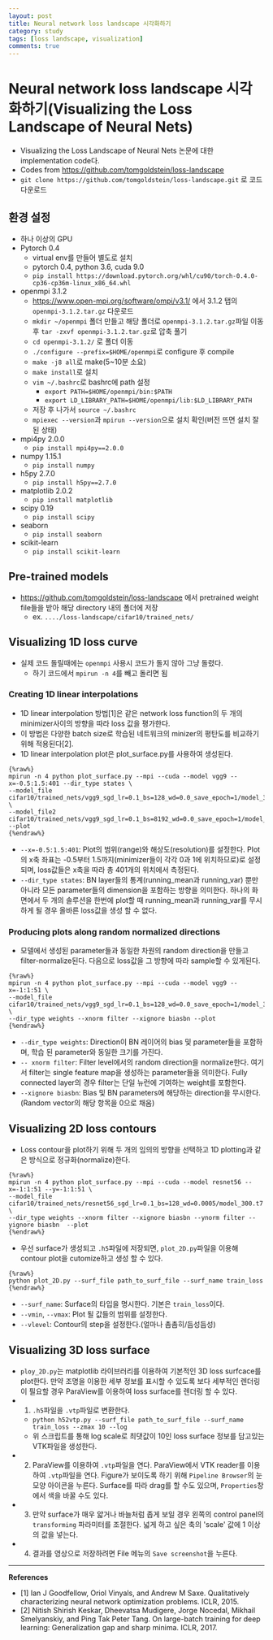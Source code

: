 ```yaml
---
layout: post
title: Neural network loss landscape 시각화하기
category: study
tags: [loss landscape, visualization]
comments: true
---
```


# Neural network loss landscape 시각화하기(Visualizing the Loss Landscape of Neural Nets)
- Visualizing the Loss Landscape of Neural Nets 논문에 대한 implementation code다.
- Codes from https://github.com/tomgoldstein/loss-landscape
- `git clone https://github.com/tomgoldstein/loss-landscape.git` 로 코드 다운로드

## 환경 설정
- 하나 이상의 GPU
- Pytorch 0.4
  - virtual env를 만들어 별도로 설치
  - pytorch 0.4, python 3.6, cuda 9.0
  - `pip install https://download.pytorch.org/whl/cu90/torch-0.4.0-cp36-cp36m-linux_x86_64.whl`
- openmpi 3.1.2
  - https://www.open-mpi.org/software/ompi/v3.1/ 에서 3.1.2 탭의 `openmpi-3.1.2.tar.gz` 다운로드
  - `mkdir ~/openmpi` 폴더 만들고 해당 폴더로 `openmpi-3.1.2.tar.gz`파일 이동 후 `tar -zxvf openmpi-3.1.2.tar.gz`로 압축 풀기
  - `cd openmpi-3.1.2/` 로 폴더 이동
  - `./configure --prefix=$HOME/openmpi`로 configure 후 compile
  - `make -j8 all`로 make(5~10분 소요)
  - `make install`로 설치
  - `vim ~/.bashrc`로 bashrc에 path 설정
    - `export PATH=$HOME/openmpi/bin:$PATH`
    - `export LD_LIBRARY_PATH=$HOME/openmpi/lib:$LD_LIBRARY_PATH`
  - 저장 후 나가서 `source ~/.bashrc`
  - `mpiexec --version`과 `mpirun --version`으로 설치 확인(버전 뜨면 설치 잘 된 상태)
- mpi4py 2.0.0
  - `pip install mpi4py==2.0.0`
- numpy 1.15.1
  - `pip install numpy`
- h5py 2.7.0
  - `pip install h5py==2.7.0`
- matplotlib 2.0.2
  - `pip install matplotlib`
- scipy 0.19
  - `pip install scipy`
- seaborn
  - `pip install seaborn`
- scikit-learn
  - `pip install scikit-learn`

## Pre-trained models
- https://github.com/tomgoldstein/loss-landscape 에서 pretrained weight file들을 받아 해당 directory 내의 폴더에 저장
  - ex. `..../loss-landscape/cifar10/trained_nets/`

## Visualizing 1D loss curve
- 실제 코드 돌릴때에는 `openmpi` 사용시 코드가 돌지 않아 그냥 돌렸다.
  - 하기 코드에서 `mpirun -n 4`를 빼고 돌리면 됨

### Creating 1D linear interpolations
- 1D linear interpolation 방법[1]은 같은 network loss function의 두 개의 minimizer사이의 방향을 따라 loss 값을 평가한다.
- 이 방법은 다양한 batch size로 학습된 네트워크의 minizer의 평탄도를 비교하기 위해 적용된다[2].
- 1D linear interpolation plot은 plot_surface.py를 사용하여 생성된다.

```
{%raw%}
mpirun -n 4 python plot_surface.py --mpi --cuda --model vgg9 --x=-0.5:1.5:401 --dir_type states \
--model_file cifar10/trained_nets/vgg9_sgd_lr=0.1_bs=128_wd=0.0_save_epoch=1/model_300.t7 \
--model_file2 cifar10/trained_nets/vgg9_sgd_lr=0.1_bs=8192_wd=0.0_save_epoch=1/model_300.t7 --plot
{%endraw%}
```

- `--x=-0.5:1.5:401`: Plot의 범위(range)와 해상도(resolution)를 설정한다. Plot의 x축 좌표는 -0.5부터 1.5까지(minimizer들이 각각 0과 1에 위치하므로)로 설정되며, loss값들은 x축을 따라 총 401개의 위치에서 측정된다.
- `--dir_type states`: BN layer들의 통계(running_mean과 running_var) 뿐만 아니라 모든 parameter들의 dimension을 포함하는 방향을 의미한다. 하나의 화면에서 두 개의 솔루션을 한번에 plot할 때 running_mean과 running_var를 무시하게 될 경우 올바른 loss값을 생성 할 수 없다.

### Producing plots along random normalized directions
- 모델에서 생성된 parameter들과 동일한 차원의 random direction을 만들고 filter-normalize된다. 다음으로 loss값을 그 방향에 따라 sample할 수 있게된다.

```
{%raw%}
mpirun -n 4 python plot_surface.py --mpi --cuda --model vgg9 --x=-1:1:51 \
--model_file cifar10/trained_nets/vgg9_sgd_lr=0.1_bs=128_wd=0.0_save_epoch=1/model_300.t7 \
--dir_type weights --xnorm filter --xignore biasbn --plot
{%endraw%}
```

- `--dir_type weights`: Direction이 BN 레이어의 bias 및 parameter들을 포함하며, 학습 된 parameter와 동일한 크기를 가진다.
- `-- xnorm filter`: Filter level에서의 random direction을 normalize한다. 여기서 filter는 single feature map을 생성하는 parameter들을 의미한다. Fully connected layer의 경우 filter는 단일 뉴런에 기여하는 weight를 포함한다.
- `--xignore biasbn`: Bias 및 BN parameters에 해당하는 direction을 무시한다.(Random vector의 해당 항목을 0으로 채움)

## Visualizing 2D loss contours
- Loss contour을 plot하기 위해 두 개의 임의의 방향을 선택하고 1D plotting과 같은 방식으로 정규화(normalize)한다.

```
{%raw%}
mpirun -n 4 python plot_surface.py --mpi --cuda --model resnet56 --x=-1:1:51 --y=-1:1:51 \
--model_file cifar10/trained_nets/resnet56_sgd_lr=0.1_bs=128_wd=0.0005/model_300.t7 \
--dir_type weights --xnorm filter --xignore biasbn --ynorm filter --yignore biasbn  --plot
{%endraw%}
```

- 우선 surface가 생성되고 `.h5`파일에 저장되면, `plot_2D.py`파일을 이용해 contour plot을 cutomize하고 생성 할 수 있다.

```
{%raw%}
python plot_2D.py --surf_file path_to_surf_file --surf_name train_loss
{%endraw%}
```

- `--surf_name`: Surface의 타입을 명시한다. 기본은 `train_loss`이다.
- `--vmin`, `--vmax`: Plot 될 값들의 범위를 설정한다.
- `--vlevel`: Contour의 step을 설정한다.(얼마나 촘촘히/듬성듬성)

## Visualizing 3D loss surface
- `ploy_2D.py`는 matplotlib 라이브러리를 이용하여 기본적인 3D loss surfcace를 plot한다. 만약 조명을 이용한 세부 정보를 표시할 수 있도록 보다 세부적인 렌더링이 필요할 경우 ParaView를 이용하여 loss surface를 렌더링 할 수 있다.
- 1. `.h5`파일을 `.vtp`파일로 변환한다.
  - `python h52vtp.py --surf_file path_to_surf_file --surf_name train_loss --zmax 10 --log`
  - 위 스크립트를 통해 log scale로 최댓값이 10인 loss surface 정보를 담고있는 VTK파일을 생성한다.
- 2. ParaView를 이용하여 `.vtp`파일을 연다. ParaView에서 VTK reader를 이용하여 `.vtp`파일을 연다. Figure가 보이도록 하기 위해 `Pipeline Browser`의 눈 모양 아이콘을 누른다. Surface를 따라 drag를 할 수도 있으며, `Properties`창에서 색을 바꿀 수도 있다.
- 3. 만약 surface가 매우 얇거나 바늘처럼 좁게 보일 경우 왼쪽의 control panel의 `transforming` 파라미터를 조절한다. 넓게 하고 싶은 축의 'scale' 값에 1 이상의 값을 넣는다.
- 4. 결과를 영상으로 저장하려면 File 메뉴의 `Save screenshot`을 누른다.

---

__References__

- [1] Ian J Goodfellow, Oriol Vinyals, and Andrew M Saxe. Qualitatively characterizing neural network optimization problems. ICLR, 2015.
- [2] Nitish Shirish Keskar, Dheevatsa Mudigere, Jorge Nocedal, Mikhail Smelyanskiy, and Ping Tak Peter Tang. On large-batch training for deep learning: Generalization gap and sharp minima. ICLR, 2017.

